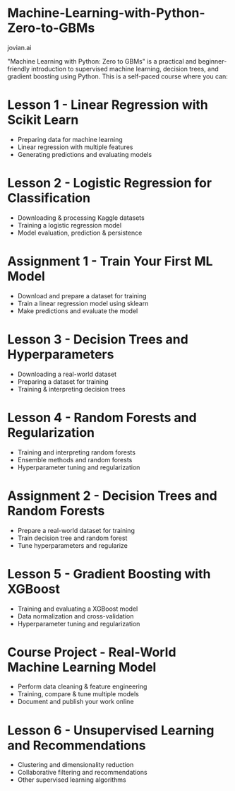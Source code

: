 # Machine-Learning-with-Python-Zero-to-GBMs
jovian.ai

"Machine Learning with Python: Zero to GBMs" is a practical and beginner-friendly introduction to supervised machine learning, decision trees, and gradient boosting using Python. This is a self-paced course where you can:

# Lesson 1 - Linear Regression with Scikit Learn
- Preparing data for machine learning
- Linear regression with multiple features
- Generating predictions and evaluating models

# Lesson 2 - Logistic Regression for Classification
- Downloading & processing Kaggle datasets
- Training a logistic regression model
- Model evaluation, prediction & persistence

# Assignment 1 - Train Your First ML Model
- Download and prepare a dataset for training
- Train a linear regression model using sklearn
- Make predictions and evaluate the model

# Lesson 3 - Decision Trees and Hyperparameters
- Downloading a real-world dataset
- Preparing a dataset for training
- Training & interpreting decision trees

# Lesson 4 - Random Forests and Regularization
- Training and interpreting random forests
- Ensemble methods and random forests
- Hyperparameter tuning and regularization

# Assignment 2 - Decision Trees and Random Forests
- Prepare a real-world dataset for training
- Train decision tree and random forest
- Tune hyperparameters and regularize

# Lesson 5 - Gradient Boosting with XGBoost
- Training and evaluating a XGBoost model
- Data normalization and cross-validation
- Hyperparameter tuning and regularization

# Course Project - Real-World Machine Learning Model
- Perform data cleaning & feature engineering
- Training, compare & tune multiple models
- Document and publish your work online

# Lesson 6 - Unsupervised Learning and Recommendations
- Clustering and dimensionality reduction
- Collaborative filtering and recommendations
- Other supervised learning algorithms
